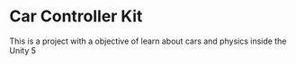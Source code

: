 # Car Controller Kit
This is a project with a objective of learn about cars and physics inside the Unity 5
